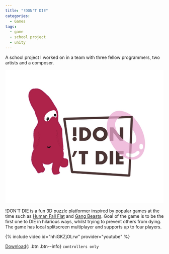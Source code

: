 ```yaml
---
title: "!DON'T DIE"
categories:
  - Games
tags:
  - game
  - school project
  - unity
---
```


A school project I worked on in a team with three fellow programmers, two artists and a composer. 

![Logo](\assets\games\dont-die\dont-die-logo.jpg)

!DON'T DIE is a fun 3D puzzle platformer inspired by popular games at the time such as [Human Fall Flat](https://store.steampowered.com/app/477160/Human_Fall_Flat/) and [Gang Beasts](https://store.steampowered.com/app/285900/Gang_Beasts/). Goal of the game is to be the first one to DIE in hilarious ways, whilst trying to prevent others from dying. The game has local splitscreen multiplayer and supports up to four players.

{% include video id="hhiGKZjOLrw" provider="youtube" %}

[Download](https://www.dropbox.com/s/mcoj4m8ys1xsgt7/DontDie_igda_demo.zip?dl=0){: .btn .btn--info} `controllers only`